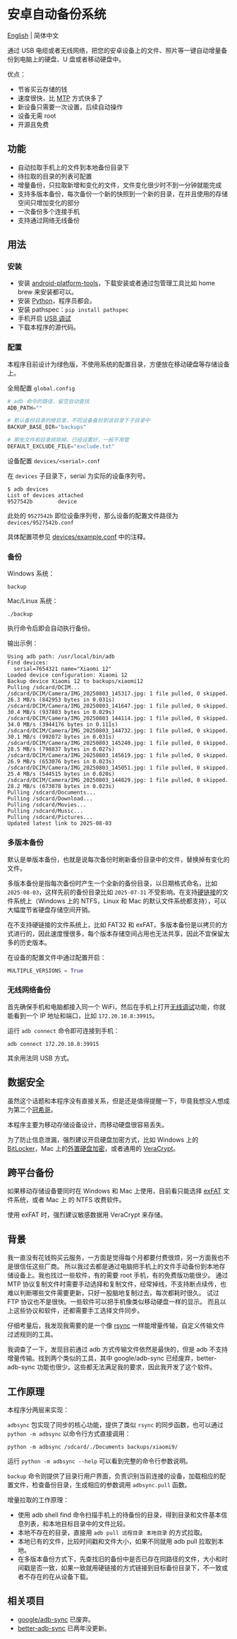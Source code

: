 # 安卓自动备份系统

[English](README.md) | 简体中文

通过 USB 电缆或者无线网络，把您的安卓设备上的文件、照片等一键自动增量备份到电脑上的硬盘、U 盘或者移动硬盘中。

优点：

- 节省买云存储的钱
- 速度很快，比 [MTP](https://www.chiphell.com/thread-2580499-1-1.html) 方式快多了
- 新设备只需要一次设置，后续自动操作
- 设备无需 root
- 开源且免费

## 功能

- 自动拉取手机上的文件到本地备份目录下
- 待拉取的目录的列表可配置
- 增量备份，只拉取新增和变化的文件，文件变化很少时不到一分钟就能完成
- 支持多版本备份，每次备份一个新的快照到一个新的目录，在并且使用的存储空间只增加变化的部分
- 一次备份多个连接手机
- 支持通过网络无线备份

## 用法

### 安装

- 安装 [android-platform-tools](https://developer.android.com/tools/releases/platform-tools?hl=zh-cn)，下载安装或者通过包管理工具比如 home brew 来安装都可以。
- 安装 [Python](https://www.python.org/)，程序员都会。
- 安装 pathspec：`pip install pathspec`
- 手机开启 [USB 调试](https://developer.android.com/studio/debug/dev-options?hl=zh-cn)
- 下载本程序的源代码。

### 配置

本程序目前设计为绿色版，不使用系统的配置目录，方便放在移动硬盘等存储设备上。

全局配置 `global.config`

```python
# adb 命令的路径，留空自动查找
ADB_PATH=""

# 默认备份目录的根目录，不同设备备份到该目录下子目录中
BACKUP_BASE_DIR="backups"

# 那些文件和目录排除掉，已经设置好，一般不用管
DEFAULT_EXCLUDE_FILE="exclude.txt"
```

设备配置 `devices/<serial>.conf`

在 `devices` 子目录下，serial 为实际的设备序列号。

```console
$ adb devices
List of devices attached
9527542b        device
```

此处的 `9527542b` 即位设备序列号，那么设备的配置文件路径为 `devices/9527542b.conf`

具体配置项参见 [devices/example.conf](devices/example.conf) 中的注释。

### 备份

Windows 系统：

```
backup
```

Mac/Linux 系统：

```
./backup
```

执行命令后即会自动执行备份。

输出示例：

```console
Using adb path: /usr/local/bin/adb
Find devices:
  serial=7654321 name="Xiaomi 12"
Loaded device configuration: Xiaomi 12
Backup device Xiaomi 12 to backups/xiaomi12
Pulling /sdcard/DCIM...
/sdcard/DCIM/Camera/IMG_20250803_145317.jpg: 1 file pulled, 0 skipped. 26.3 MB/s (842953 bytes in 0.031s)
/sdcard/DCIM/Camera/IMG_20250803_141647.jpg: 1 file pulled, 0 skipped. 30.4 MB/s (937803 bytes in 0.029s)
/sdcard/DCIM/Camera/IMG_20250803_144114.jpg: 1 file pulled, 0 skipped. 34.0 MB/s (3944176 bytes in 0.111s)
/sdcard/DCIM/Camera/IMG_20250803_144732.jpg: 1 file pulled, 0 skipped. 30.1 MB/s (992072 bytes in 0.031s)
/sdcard/DCIM/Camera/IMG_20250803_145240.jpg: 1 file pulled, 0 skipped. 28.5 MB/s (798837 bytes in 0.027s)
/sdcard/DCIM/Camera/IMG_20250803_145619.jpg: 1 file pulled, 0 skipped. 26.9 MB/s (653076 bytes in 0.023s)
/sdcard/DCIM/Camera/IMG_20250803_145051.jpg: 1 file pulled, 0 skipped. 25.4 MB/s (544515 bytes in 0.020s)
/sdcard/DCIM/Camera/IMG_20250803_144829.jpg: 1 file pulled, 0 skipped. 28.2 MB/s (673078 bytes in 0.023s)
Pulling /sdcard/Documents...
Pulling /sdcard/Download...
Pulling /sdcard/Movies...
Pulling /sdcard/Music...
Pulling /sdcard/Pictures...
Updated latest link to 2025-08-03
```

### 多版本备份

默认是单版本备份，也就是说每次备份时刷新备份目录中的文件，替换掉有变化的文件。

多版本备份是指每次备份时产生一个全新的备份目录，以日期格式命名，比如 `2025-08-03`，这样先前的备份目录比如 `2025-07-31` 不受影响。在支持[硬链接](https://sspai.com/post/66834)的文件系统上（Windows 上的 NTFS，Linux 和 Mac 的默认文件系统都支持），可以大幅度节省硬盘存储空间开销。

在不支持硬链接的文件系统上，比如 FAT32 和 exFAT，多版本备份是以拷贝的方式进行的，因此速度慢很多，每个版本存储空间占用也无法共享，因此不宜保留太多的历史版本。

在设备的配置文件中通过配置开启：

```python
MULTIPLE_VERSIONS = True
```

### 无线网络备份

首先确保手机和电脑都接入同一个 WiFi，然后在手机上打开[无线调试](https://developer.android.com/tools/adb?hl=zh-cn#connect-to-a-device-over-wi-fi)功能，你就能看到一个 IP 地址和端口，比如 `172.20.10.8:39915`。

运行 `adb connect` 命令即可连接到手机：

```console
adb connect 172.20.10.8:39915
```

其余用法同 USB 方式。

## 数据安全

虽然这个话题和本程序没有直接关系，但是还是值得提醒一下，毕竟我想没人想成为第二个[冠希哥](https://zh.wikipedia.org/wiki/%E9%99%B3%E5%86%A0%E5%B8%8C%E8%A3%B8%E7%85%A7%E4%BA%8B%E4%BB%B6)。

本程序主要为移动存储设备设计，而移动硬盘很容易丢失。

为了防止信息泄漏，强烈建议开启硬盘加密方式，比如 Windows 上的 [BitLocker](https://learn.microsoft.com/zh-cn/windows/security/operating-system-security/data-protection/bitlocker/)，Mac 上的[外置硬盘加密](https://support.apple.com/zh-cn/guide/disk-utility/dskutl35612/mac)，或者通用的 [VeraCrypt](https://juejin.cn/post/6844903774901764103)。

## 跨平台备份

如果移动存储设备要同时在 Windows 和 Mac 上使用，目前看只能选择 [exFAT](https://learn.microsoft.com/zh-cn/windows/win32/fileio/exfat-specification) 文件系统，或者 Mac 上 的 NTFS 收费软件。

使用 exFAT 时，强烈建议敏感数据用 VeraCrypt 来存储。

## 背景

我一直没有花钱购买云服务，一方面是觉得每个月都要付费很烦，另一方面我也不是很信任这些厂商。
所以我过去都是通过电脑把手机上的文件手动备份到本地存储设备上。我也找过一些软件，有的需要 root 手机，有的免费版功能很少。
通过 MTP 协议复制文件时需要手动选择和复制文件，经常掉线，不支持断点续传，也难以判断哪些文件需要更新，只好一股脑地复制过去，每次都耗时很久。
试过 FTP 协议也不是很快。一些软件可以把手机像类似移动硬盘一样的显示。
而且以上这些协议和软件，还都需要手工选择文件同步。

仔细考量后，我发现我需要的是一个像 [rsync](https://www.ruanyifeng.com/blog/2020/08/rsync.html) 一样能增量传输，自定义传输文件过滤规则的工具。

我调查了一下，发现目前通过 adb 方式传输文件依然是最快的，但是 adb 不支持增量传输。找到两个类似的工具，其中 google/adb-sync 已经废弃，better-adb-sync 功能也很少。这些都无法满足我的要求，因此我开发了这个软件。

## 工作原理

本程序分两层来实现：

`adbsync` 包实现了同步的核心功能，提供了类似 `rsync` 的同步函数，也可以通过 `python -m adbsync` 以命令行方式直接调用：

```console
python -m adbsync /sdcard/./Documents backups/xiaomi9/
```

运行 `python -m adbsync --help` 可以看到完整的命令行参数说明。

`backup` 命令则提供了目录行用户界面，负责识别当前连接的设备，加载相应的配置文件，检查备份目录，生成相应的参数调用 `adbsync.pull` 函数。

增量拉取的工作原理：

- 使用 adb shell find 命令扫描手机上的待备份的目录，得到目录和文件基本信息列表，和本地目标目录中的文件比较。
- 本地不存在的目录，直接用 `adb pull 远程目录 本地目录` 的方式拉取。
- 本地已有的文件，比较时间戳和文件大小，如果不同就用 adb pull 拉取到本地。
- 在多版本备份方式下，先查找旧的备份中是否已存在同路径的文件，大小和时间戳是否一致，如果一致就用硬链接的方式链接到目标备份目录下，不一致或者不存在的在从设备下载。

## 相关项目

- [google/adb-sync](https://github.com/google/adb-sync) 已废弃。
- [better-adb-sync](https://github.com/jb2170/better-adb-sync) 已两年没更新。
